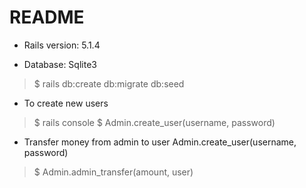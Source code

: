# README

* Rails version: 5.1.4

* Database: Sqlite3



> $ rails db:create db:migrate db:seed


* To create new users

> $ rails console
> $ Admin.create_user(username, password)

* Transfer money from admin to user
Admin.create_user(username, password)


> $ Admin.admin_transfer(amount, user)
